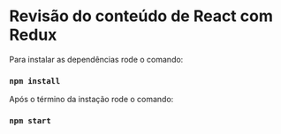 # Revisão do conteúdo de React com Redux

Para instalar as dependências rode o comando:

### `npm install`

Após o término da instação rode o comando:

### `npm start`
